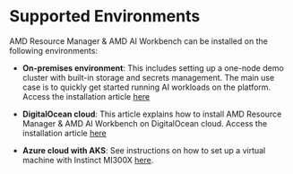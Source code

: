 ```{tags} platform, installation, demo environment
```

<!--
Copyright © Advanced Micro Devices, Inc., or its affiliates.

SPDX-License-Identifier: MIT
-->

# Supported Environments

AMD Resource Manager & AMD AI Workbench can be installed on the following environments:

- **On-premises environment**: This includes setting up a one-node demo cluster with built-in storage and secrets management. The main use case is to quickly get started running AI workloads on the platform. Access the installation article [here](./on-premises-installation.md)

- **DigitalOcean cloud**: This article explains how to install AMD Resource Manager & AMD AI Workbench on DigitalOcean cloud. Access the installation article [here](./digitalocean-installation.md)

- **Azure cloud with AKS**: See instructions on how to set up a virtual machine with Instinct MI300X [here](https://instinct.docs.amd.com/projects/instinct-azure/latest/mi300x.html).
